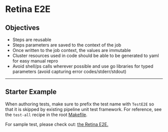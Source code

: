 # Retina E2E

## Objectives

- Steps are reusable
- Steps parameters are saved to the context of the job
- Once written to the job context, the values are immutable
- Cluster resources used in code should be able to be generated to yaml for easy manual repro
- Avoid shell/ps calls wherever possible and use go libraries for typed parameters (avoid capturing error codes/stderr/stdout)

---

## Starter Example

When authoring tests, make sure to prefix the test name with `TestE2E` so that it is skipped by existing pipeline unit test framework.
For reference, see the `test-all` recipe in the root [Makefile](../../Makefile).

For sample test, please check out:
[the Retina E2E.](./scenarios/retina/drop/scenario.go)
